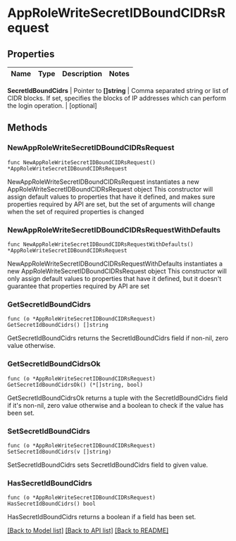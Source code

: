 # AppRoleWriteSecretIDBoundCIDRsRequest


## Properties

Name | Type | Description | Notes
------------ | ------------- | ------------- | -------------


**SecretIdBoundCidrs** | Pointer to **[]string** | Comma separated string or list of CIDR blocks. If set, specifies the blocks of IP addresses which can perform the login operation. | [optional] 



## Methods


### NewAppRoleWriteSecretIDBoundCIDRsRequest

`func NewAppRoleWriteSecretIDBoundCIDRsRequest() *AppRoleWriteSecretIDBoundCIDRsRequest`

NewAppRoleWriteSecretIDBoundCIDRsRequest instantiates a new AppRoleWriteSecretIDBoundCIDRsRequest object
This constructor will assign default values to properties that have it defined,
and makes sure properties required by API are set, but the set of arguments
will change when the set of required properties is changed

### NewAppRoleWriteSecretIDBoundCIDRsRequestWithDefaults

`func NewAppRoleWriteSecretIDBoundCIDRsRequestWithDefaults() *AppRoleWriteSecretIDBoundCIDRsRequest`

NewAppRoleWriteSecretIDBoundCIDRsRequestWithDefaults instantiates a new AppRoleWriteSecretIDBoundCIDRsRequest object
This constructor will only assign default values to properties that have it defined,
but it doesn't guarantee that properties required by API are set


### GetSecretIdBoundCidrs

`func (o *AppRoleWriteSecretIDBoundCIDRsRequest) GetSecretIdBoundCidrs() []string`

GetSecretIdBoundCidrs returns the SecretIdBoundCidrs field if non-nil, zero value otherwise.

### GetSecretIdBoundCidrsOk

`func (o *AppRoleWriteSecretIDBoundCIDRsRequest) GetSecretIdBoundCidrsOk() (*[]string, bool)`

GetSecretIdBoundCidrsOk returns a tuple with the SecretIdBoundCidrs field if it's non-nil, zero value otherwise
and a boolean to check if the value has been set.

### SetSecretIdBoundCidrs

`func (o *AppRoleWriteSecretIDBoundCIDRsRequest) SetSecretIdBoundCidrs(v []string)`

SetSecretIdBoundCidrs sets SecretIdBoundCidrs field to given value.


### HasSecretIdBoundCidrs

`func (o *AppRoleWriteSecretIDBoundCIDRsRequest) HasSecretIdBoundCidrs() bool`

HasSecretIdBoundCidrs returns a boolean if a field has been set.









[[Back to Model list]](../README.md#documentation-for-models) [[Back to API list]](../README.md#documentation-for-api-endpoints) [[Back to README]](../README.md)


